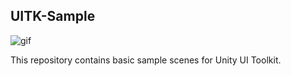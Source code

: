 UITK-Sample
-----------

![gif](https://github.com/keijiro/UITK-Sample/assets/343936/a46f5ad3-140b-4402-a6ea-cb906afb21b7)

This repository contains basic sample scenes for Unity UI Toolkit.
